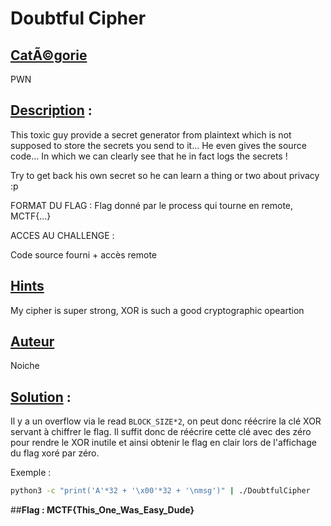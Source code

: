 # Doubtful Cipher
## <u>**CatÃ©gorie**</u>

PWN

## <u>**Description**</u> :

This toxic guy provide a secret generator from plaintext which is not supposed to store the secrets you send to it...
He even gives the source code... In which we can clearly see that he in fact logs the secrets !

Try to get back his own secret so he can learn a thing or two about privacy :p

FORMAT DU FLAG : Flag donné par le process qui tourne en remote, MCTF{...}

ACCES AU CHALLENGE :

Code source fourni + accès remote

## <u>Hints</u> 

My cipher is super strong, XOR is such a good cryptographic opeartion

## <u>Auteur</u> 

Noiche

## <u>Solution</u> :

Il y a un overflow via le read `BLOCK_SIZE*2`, on peut donc réécrire la clé XOR servant à chiffrer le flag. Il suffit donc de réécrire cette clé avec des zéro pour rendre le XOR inutile et ainsi obtenir le flag en clair lors de l'affichage du flag xoré par zéro.

Exemple :

```bash
python3 -c "print('A'*32 + '\x00'*32 + '\nmsg')" | ./DoubtfulCipher
```

##**Flag : MCTF{This_One_Was_Easy_Dude}**
